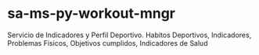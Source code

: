 # sa-ms-py-workout-mngr
Servicio de Indicadores y Perfil Deportivo. Habitos Deportivos, Indicadores, Problemas Fisicos, Objetivos cumplidos, Indicadores de Salud
